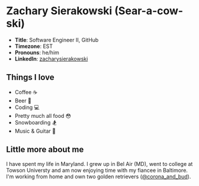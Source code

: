 # Zachary Sierakowski (Sear-a-cow-ski)

- **Title**: Software Engineer II, GitHub
- **Timezone**: EST
- **Pronouns**: he/him
- **LinkedIn**: [zacharysierakowski](https://www.linkedin.com/in/zacharysierakowski/)

## Things I love

- Coffee ☕
- Beer 🍺
- Coding 💻
- Pretty much all food 😳
- Snowboarding 🏂
- Music & Guitar 🎸

## Little more about me

I have spent my life in Maryland. I grew up in Bel Air (MD), went to college at Towson Universty and am now enjoying time with my fiancee in Baltimore. I'm working from home and own two golden retrievers ([@corona_and_bud](https://www.instagram.com/corona_and_bud/)).
